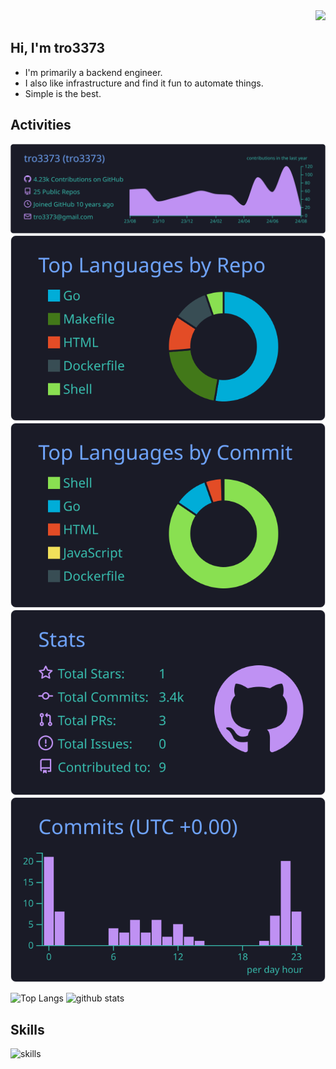 <div align="right">
  <img src="https://komarev.com/ghpvc/?username=tro3373" />
</div>

<!--
# TODO

- GitHubProfileのページを可能な限りキラキラさせる方法
    - https://zenn.dev/yutakatay/articles/kirakira-github-profile
-->

## Hi, I'm tro3373

- I'm primarily a backend engineer.
- I also like infrastructure and find it fun to automate things.
- Simple is the best.


<!-- 4. GitHub usernameを変更, 2箇所 -->
<!-- ライトモート：theme=light, ダークモート：theme=vue-dark  -->
## Activities
<div align="left">

<!--↓↓↓↓↓↓↓↓↓↓↓-->

[![](https://raw.githubusercontent.com/tro3373/tro3373/main/profile-summary-card-output/tokyonight/0-profile-details.svg)](https://github.com/vn7n24fzkq/github-profile-summary-cards)
[![](https://raw.githubusercontent.com/tro3373/tro3373/main/profile-summary-card-output/tokyonight/1-repos-per-language.svg)](https://github.com/vn7n24fzkq/github-profile-summary-cards) [![](https://raw.githubusercontent.com/tro3373/tro3373/main/profile-summary-card-output/tokyonight/2-most-commit-language.svg)](https://github.com/vn7n24fzkq/github-profile-summary-cards)
[![](https://raw.githubusercontent.com/tro3373/tro3373/main/profile-summary-card-output/tokyonight/3-stats.svg)](https://github.com/vn7n24fzkq/github-profile-summary-cards) [![](https://raw.githubusercontent.com/tro3373/tro3373/main/profile-summary-card-output/tokyonight/4-productive-time.svg)](https://github.com/vn7n24fzkq/github-profile-summary-cards)

<!--↑↑↑↑↑↑↑↑↑↑↑-->
  <img alt="Top Langs" height="170px" src="https://github-readme-stats.vercel.app/api?username=tro3373&theme=tokyonight&layout=compact" />
  <img alt="github stats" height="170px" src="https://github-readme-stats.vercel.app/api/top-langs/?username=tro3373&theme=tokyonight&layout=compact" />
</div>


<!-- 3. 好きな技術スタックに変更 -->
<!-- ライトモート：theme=light, ダークモート：theme=dark -->
<!-- アイコンの選択肢一覧：https://arc.net/l/quote/zizyykfh -->
## Skills
<img alt="skills" src="https://skillicons.dev/icons?theme=dark&perline=14&i=bash,linux,docker,terraform,aws,gcp,java,maven,gradle,jenkins,html,css,js,nodejs,ts,react,nextjs,vue,nuxt,angular,jest,jquery,go,kotlin,flutter,py,django,fastapi,ruby,rails,mysql,git,vim,neovim" />
<br>


